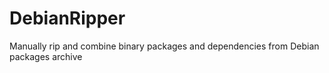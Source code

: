 # DebianRipper
Manually rip and combine binary packages and dependencies from Debian packages archive
